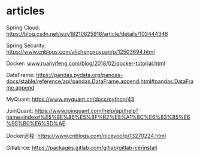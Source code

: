 # articles

Spring Cloud: https://blog.csdn.net/wzy18210825916/article/details/103444346

Spring Security: https://www.cnblogs.com/alichengxuyuan/p/12503694.html

Docker: www.ruanyifeng.com/blog/2018/02/docker-tutorial.html

DataFrame: https://pandas.pydata.org/pandas-docs/stable/reference/api/pandas.DataFrame.append.html#pandas.DataFrame.append

MyQuant: https://www.myquant.cn/docs/python/43

JoinQuant: https://www.joinquant.com/help/api/help?name=index#%E5%8E%86%E5%8F%B2%E8%A1%8C%E6%83%85%E6%95%B0%E6%8D%AE

Docker远程: https://www.cnblogs.com/niceyoo/p/13270224.html

Gitlab-ce: https://packages.gitlab.com/gitlab/gitlab-ce/install
